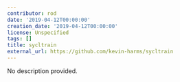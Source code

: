 ```yaml
---
contributor: rod
date: '2019-04-12T00:00:00'
creation_date: '2019-04-12T00:00:00'
license: Unspecified
tags: []
title: sycltrain
external_url: https://github.com/kevin-harms/sycltrain
---
```


No description provided.
